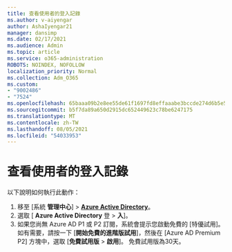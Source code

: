 ```yaml
---
title: 查看使用者的登入記錄
ms.author: v-aiyengar
author: AshaIyengar21
manager: dansimp
ms.date: 02/17/2021
ms.audience: Admin
ms.topic: article
ms.service: o365-administration
ROBOTS: NOINDEX, NOFOLLOW
localization_priority: Normal
ms.collection: Adm_O365
ms.custom:
- "9002486"
- "7524"
ms.openlocfilehash: 65baaa09b2e8ee55de61f1697fd8effaaabe3bccde274d6b5e5ab2382bdca8c8
ms.sourcegitcommit: b5f7da89a650d2915dc652449623c78be6247175
ms.translationtype: MT
ms.contentlocale: zh-TW
ms.lasthandoff: 08/05/2021
ms.locfileid: "54033953"
---
```

# <a name="review-sign-in-logs-for-users"></a>查看使用者的登入記錄

以下說明如何執行此動作：

1. 移至 [系統 **管理中心**]  >  **[Azure Active Directory](https://go.microsoft.com/fwlink/p/?linkid=2067268)**。
1. 選取 [ **Azure Active Directory** 登  >  **入**]。
1. 如果您尚無 Azure AD P1 或 P2 訂閱，系統會提示您啟動免費的 [特優試用]。 如有需要，請按一下 [**開始免費的進階版試用**]，然後在 [Azure AD Premium P2] 方塊中，選取 [**免費試用版**  >  **啟用**]。 免費試用版為30天。